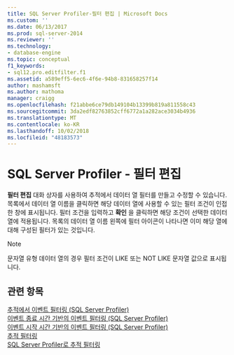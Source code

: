 ```yaml
---
title: SQL Server Profiler-필터 편집 | Microsoft Docs
ms.custom: ''
ms.date: 06/13/2017
ms.prod: sql-server-2014
ms.reviewer: ''
ms.technology:
- database-engine
ms.topic: conceptual
f1_keywords:
- sql12.pro.editfilter.f1
ms.assetid: a589eff5-6ec6-4f6e-94b8-831658257f14
author: mashamsft
ms.author: mathoma
manager: craigg
ms.openlocfilehash: f21abbe6ce79db149104b13399b819a811558c43
ms.sourcegitcommit: 3da2edf82763852cff6772a1a282ace3034b4936
ms.translationtype: MT
ms.contentlocale: ko-KR
ms.lasthandoff: 10/02/2018
ms.locfileid: "48183573"
---
```

# <a name="sql-server-profiler---edit-filter"></a>SQL Server Profiler - 필터 편집
  **필터 편집** 대화 상자를 사용하여 추적에서 데이터 열 필터를 만들고 수정할 수 있습니다. 목록에서 데이터 열 이름을 클릭하면 해당 데이터 열에 사용할 수 있는 필터 조건이 인접한 창에 표시됩니다. 필터 조건을 입력하고 **확인** 을 클릭하면 해당 조건이 선택한 데이터 열에 적용됩니다. 목록의 데이터 열 이름 왼쪽에 필터 아이콘이 나타나면 이미 해당 열에 대해 구성된 필터가 있는 것입니다.  
  
> [!NOTE]  
>  문자열 유형 데이터 열의 경우 필터 조건이 LIKE 또는 NOT LIKE 문자열 값으로 표시됩니다.  
  
## <a name="see-also"></a>관련 항목  
 [추적에서 이벤트 필터링 &#40;SQL Server Profiler&#41;](../tools/sql-server-profiler/filter-events-in-a-trace-sql-server-profiler.md)   
 [이벤트 종료 시간 기반의 이벤트 필터링 &#40;SQL Server Profiler&#41;](../tools/sql-server-profiler/filter-events-based-on-the-event-end-time-sql-server-profiler.md)   
 [이벤트 시작 시간 기반의 이벤트 필터링 &#40;SQL Server Profiler&#41;](../tools/sql-server-profiler/filter-events-based-on-the-event-start-time-sql-server-profiler.md)   
 [추적 필터링](../relational-databases/sql-trace/filter-a-trace.md)   
 [SQL Server Profiler로 추적 필터링](../tools/sql-server-profiler/filter-traces-with-sql-server-profiler.md)  
  
  
